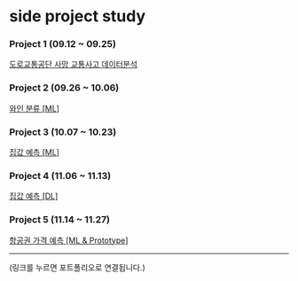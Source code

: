 # side project study

### Project 1 (09.12 ~ 09.25)

[도로교통공단 사망 교통사고 데이터분석](https://www.notion.so/22c91d0dfa974fd28abcf5960097de4c?pvs=21)

### Project 2 (09.26 ~ 10.06)

[와인 분류 [ML]](https://www.notion.so/ML-a29cfdb4b79d4906bca9f645be0c7ca7?pvs=21)


### Project 3 (10.07 ~ 10.23)

[집값 예측 [ML]](https://www.notion.so/ML-de94f6ed36204e968fdd336b96a3c979?pvs=21)



### Project 4 (11.06 ~ 11.13)

[집값 예측 [DL]](https://www.notion.so/DL-fae6cdc94fee4b249a7c48c01762efd6?pvs=21)

### Project 5 (11.14 ~ 11.27)

[항공권 가격 예측 [ML & Prototype]](https://www.notion.so/ML-Prototype-99cc366752604fa2b3b2b683de369c63?pvs=21)  

---
(링크를 누르면 포트폴리오로 연결됩니다.)
